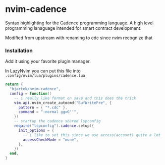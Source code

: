 # nvim-cadence

Syntax highlighting for the Cadence programming language. A high level programming lanaguage intended for smart contract development.

Modified from upstream with renaming to cdc since nvim recognize that

### Installation

Add it using your favorite plugin manager. 

In LazyNvim you can put this file into `.config/nvim/lua/plugins/cadence.lua`

```lua
return {
  "bjartek/nvim-cadence",
  config = function()
    -- i really like format on save and this does the trick
    vim.api.nvim_create_autocmd("BufWritePre", {
      pattern = { "*.cdc" },
      command = ":normal gg=G''",
    })
    -- startup the cadence shared lspconfig
    require("lspconfig").cadence.setup({
      init_options = {
        -- i like to set this since we use access(account) quite a lot and this does not throw an error when that happends
        accessCheckMode = "none",
      },
    })
  end,
}
```
